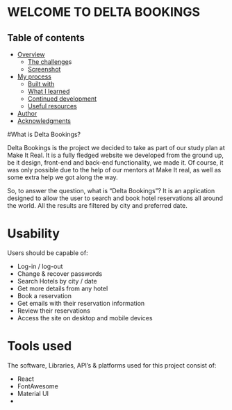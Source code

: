 # WELCOME TO DELTA BOOKINGS


## Table of contents

- [Overview](#overview)
  - [The challenge](#the-challenge)s
  - [Screenshot](#screenshot)
- [My process](#my-process)
  - [Built with](#built-with)
  - [What I learned](#what-i-learned)
  - [Continued development](#continued-development)
  - [Useful resources](#useful-resources)
- [Author](#author)
- [Acknowledgments](#acknowledgments)


#What is Delta Bookings?
          <p>
            Delta Bookings is the project we decided to take as part of our
            study plan at Make It Real. It is a fully fledged website we
            developed from the ground up, be it design, front-end and back-end
            functionality, we made it. Of course, it was only possible due to
            the help of our mentors at Make It real, as well as some extra help
            we got along the way.
          </p>
          <p>
            So, to answer the question, what is “Delta Bookings”? It is an
            application designed to allow the user to search and book hotel
            reservations all around the world. All the results are filtered by
            city and preferred date.
          </p>
          <h1>Usability</h1>
          <p>Users should be capable of:</p>
          <ul>
            <li>Log-in / log-out</li>
            <li>Change & recover passwords</li>
            <li>Search Hotels by city / date</li>
            <li>Get more details from any hotel</li>
            <li>Book a reservation</li>
            <li>Get emails with their reservation information</li>
            <li>Review their reservations</li>
            <li>Access the site on desktop and mobile devices</li>
          </ul>
          <h1>Tools used</h1>
          <p>
            The software, Libraries, API’s & platforms used for this project
            consist of:
          </p>
          <ul>
            <li>React</li>
            <li>FontAwesome</li>
            <li>Material UI</li>
            <li></li>
          </ul>
